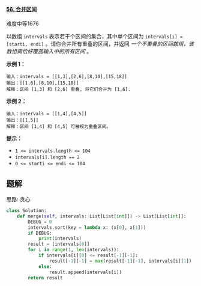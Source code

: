#### [56. 合并区间](https://leetcode.cn/problems/merge-intervals/)

难度中等1676

以数组 `intervals` 表示若干个区间的集合，其中单个区间为 `intervals[i] = [starti, endi]` 。请你合并所有重叠的区间，并返回 *一个不重叠的区间数组，该数组需恰好覆盖输入中的所有区间* 。

 

**示例 1：**

```
输入：intervals = [[1,3],[2,6],[8,10],[15,18]]
输出：[[1,6],[8,10],[15,18]]
解释：区间 [1,3] 和 [2,6] 重叠, 将它们合并为 [1,6].
```

**示例 2：**

```
输入：intervals = [[1,4],[4,5]]
输出：[[1,5]]
解释：区间 [1,4] 和 [4,5] 可被视为重叠区间。
```

 

**提示：**

- `1 <= intervals.length <= 104`
- `intervals[i].length == 2`
- `0 <= starti <= endi <= 104`



## 题解

思路: 贪心

~~~python
class Solution:
    def merge(self, intervals: List[List[int]]) -> List[List[int]]:
        DEBUG = 0
        intervals.sort(key = lambda x: (x[0], x[1]))
        if DEBUG:
            print(intervals)
        result = [intervals[0]]
        for i in range(1, len(intervals)):
            if intervals[i][0] <= result[-1][-1]:
                result[-1][-1] = max(result[-1][-1], intervals[i][1])
            else:
                result.append(intervals[i])
        return result
~~~

